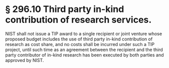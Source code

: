 # § 296.10   Third party in-kind contribution of research services.

NIST shall not issue a TIP award to a single recipient or joint venture whose proposed budget includes the use of third party in-kind contribution of research as cost share, and no costs shall be incurred under such a TIP project, until such time as an agreement between the recipient and the third party contributor of in-kind research has been executed by both parties and approved by NIST.




